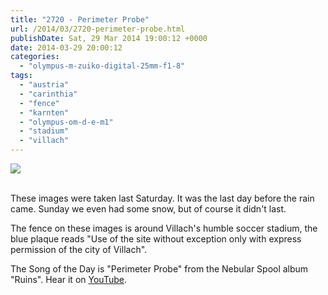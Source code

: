```yaml
---
title: "2720 - Perimeter Probe"
url: /2014/03/2720-perimeter-probe.html
publishDate: Sat, 29 Mar 2014 19:00:12 +0000
date: 2014-03-29 20:00:12
categories: 
  - "olympus-m-zuiko-digital-25mm-f1-8"
tags: 
  - "austria"
  - "carinthia"
  - "fence"
  - "karnten"
  - "olympus-om-d-e-m1"
  - "stadium"
  - "villach"
---
```

<div class="container">
<div class="center"><a target="_blank" href="https://d25zfm9zpd7gm5.cloudfront.net/1200x1200/2014/20140322_091514_lr.jpg"><img src="https://d25zfm9zpd7gm5.cloudfront.net/0600x0600/2014/20140322_091514_lr.jpg" /></a></div>
</div>
<br />

These images were taken last Saturday. It was the last day before the rain came. Sunday we even had some snow, but of course it didn't last.

<a target="_blank" href="https://d25zfm9zpd7gm5.cloudfront.net/1200x1200/2014/20140322_092915_lr.jpg"><img style="margin: 0pt 10px 0pt 0px; float: left;" src="https://d25zfm9zpd7gm5.cloudfront.net/0150x0150/2014/20140322_092915_lr.jpg" alt="" border="0" /></a> The fence on these images is around Villach's humble soccer stadium, the blue plaque reads "Use of the site without exception only with express permission of the city of Villach". 

The Song of the Day is "Perimeter Probe" from the Nebular Spool album "Ruins". Hear it on <a href="https://www.youtube.com/watch?v=VvIO4SmAEdk" target="_blank">YouTube</a>.
